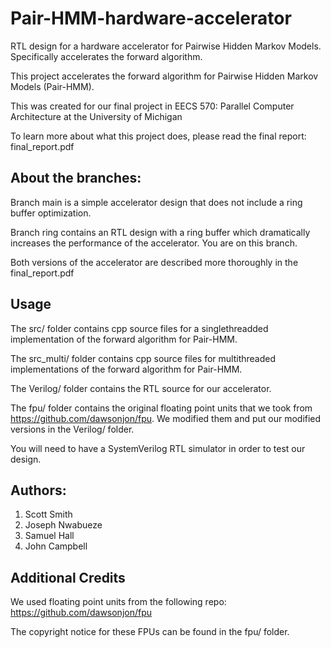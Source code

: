 # Pair-HMM-hardware-accelerator
RTL design for a hardware accelerator for Pairwise Hidden Markov Models. Specifically accelerates the forward algorithm.

This project accelerates the forward algorithm for Pairwise Hidden Markov Models (Pair-HMM).

This was created for our final project in EECS 570: Parallel Computer Architecture at the University of Michigan

To learn more about what this project does, please read the final report: final_report.pdf

## About the branches:
Branch main is a simple accelerator design that does not include a ring buffer optimization.

Branch ring contains an RTL design with a ring buffer which dramatically increases the performance of the accelerator. You are on this branch.

Both versions of the accelerator are described more thoroughly in the final_report.pdf

## Usage
The src/ folder contains cpp source files for a singlethreadded implementation of the forward algorithm for Pair-HMM.

The src_multi/ folder contains cpp source files for multithreaded implementations of the forward algorithm for Pair-HMM.

The Verilog/ folder contains the RTL source for our accelerator.

The fpu/ folder contains the original floating point units that we took from https://github.com/dawsonjon/fpu. We modified them and put our modified versions in the Verilog/ folder.

You will need to have a SystemVerilog RTL simulator in order to test our design.

## Authors:
1. Scott Smith
2. Joseph Nwabueze
3. Samuel Hall
4. John Campbell

## Additional Credits
We used floating point units from the following repo:
https://github.com/dawsonjon/fpu

The copyright notice for these FPUs can be found in the fpu/ folder.
